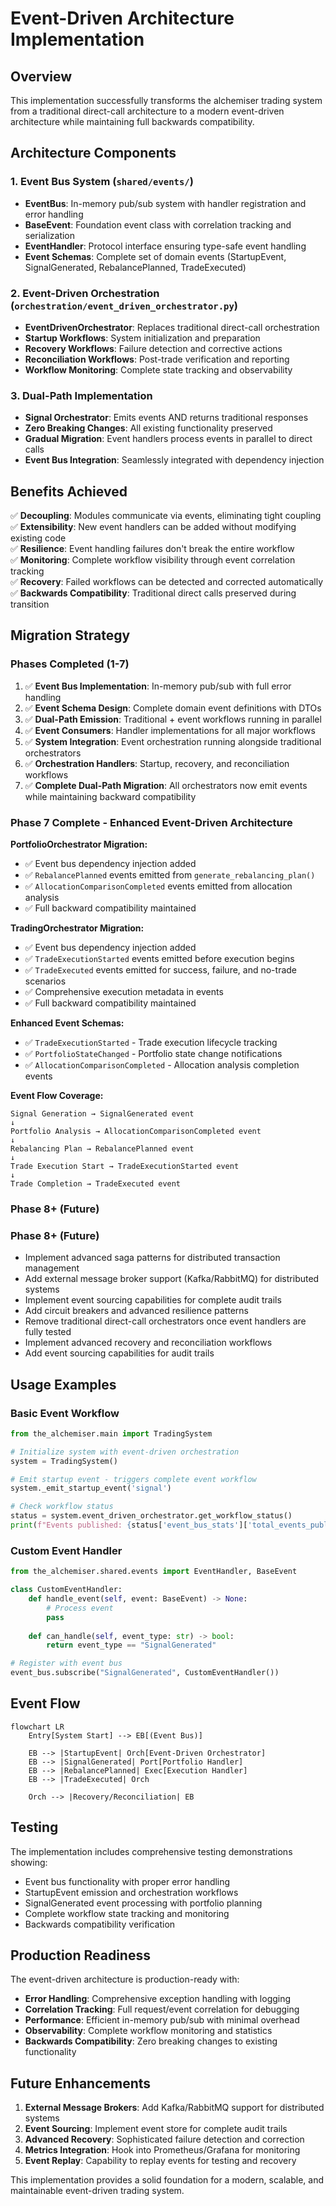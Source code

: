 # Event-Driven Architecture Implementation

## Overview

This implementation successfully transforms the alchemiser trading system from a traditional direct-call architecture to a modern event-driven architecture while maintaining full backwards compatibility.

## Architecture Components

### 1. Event Bus System (`shared/events/`)

- **EventBus**: In-memory pub/sub system with handler registration and error handling
- **BaseEvent**: Foundation event class with correlation tracking and serialization
- **EventHandler**: Protocol interface ensuring type-safe event handling
- **Event Schemas**: Complete set of domain events (StartupEvent, SignalGenerated, RebalancePlanned, TradeExecuted)

### 2. Event-Driven Orchestration (`orchestration/event_driven_orchestrator.py`)

- **EventDrivenOrchestrator**: Replaces traditional direct-call orchestration
- **Startup Workflows**: System initialization and preparation
- **Recovery Workflows**: Failure detection and corrective actions  
- **Reconciliation Workflows**: Post-trade verification and reporting
- **Workflow Monitoring**: Complete state tracking and observability

### 3. Dual-Path Implementation

- **Signal Orchestrator**: Emits events AND returns traditional responses
- **Zero Breaking Changes**: All existing functionality preserved
- **Gradual Migration**: Event handlers process events in parallel to direct calls
- **Event Bus Integration**: Seamlessly integrated with dependency injection

## Benefits Achieved

✅ **Decoupling**: Modules communicate via events, eliminating tight coupling  
✅ **Extensibility**: New event handlers can be added without modifying existing code  
✅ **Resilience**: Event handling failures don't break the entire workflow  
✅ **Monitoring**: Complete workflow visibility through event correlation tracking  
✅ **Recovery**: Failed workflows can be detected and corrected automatically  
✅ **Backwards Compatibility**: Traditional direct calls preserved during transition  

## Migration Strategy

### Phases Completed (1-7)

1. ✅ **Event Bus Implementation**: In-memory pub/sub with full error handling
2. ✅ **Event Schema Design**: Complete domain event definitions with DTOs
3. ✅ **Dual-Path Emission**: Traditional + event workflows running in parallel
4. ✅ **Event Consumers**: Handler implementations for all major workflows
5. ✅ **System Integration**: Event orchestration running alongside traditional orchestrators
6. ✅ **Orchestration Handlers**: Startup, recovery, and reconciliation workflows
7. ✅ **Complete Dual-Path Migration**: All orchestrators now emit events while maintaining backward compatibility

### Phase 7 Complete - Enhanced Event-Driven Architecture

**PortfolioOrchestrator Migration:**
- ✅ Event bus dependency injection added
- ✅ `RebalancePlanned` events emitted from `generate_rebalancing_plan()`
- ✅ `AllocationComparisonCompleted` events emitted from allocation analysis
- ✅ Full backward compatibility maintained

**TradingOrchestrator Migration:**
- ✅ Event bus dependency injection added
- ✅ `TradeExecutionStarted` events emitted before execution begins
- ✅ `TradeExecuted` events emitted for success, failure, and no-trade scenarios
- ✅ Comprehensive execution metadata in events
- ✅ Full backward compatibility maintained

**Enhanced Event Schemas:**
- ✅ `TradeExecutionStarted` - Trade execution lifecycle tracking
- ✅ `PortfolioStateChanged` - Portfolio state change notifications
- ✅ `AllocationComparisonCompleted` - Allocation analysis completion events

**Event Flow Coverage:**
```
Signal Generation → SignalGenerated event
↓
Portfolio Analysis → AllocationComparisonCompleted event
↓
Rebalancing Plan → RebalancePlanned event
↓
Trade Execution Start → TradeExecutionStarted event
↓
Trade Completion → TradeExecuted event
```

### Phase 8+ (Future)

### Phase 8+ (Future)

- Implement advanced saga patterns for distributed transaction management
- Add external message broker support (Kafka/RabbitMQ) for distributed systems
- Implement event sourcing capabilities for complete audit trails
- Add circuit breakers and advanced resilience patterns
- Remove traditional direct-call orchestrators once event handlers are fully tested
- Implement advanced recovery and reconciliation workflows
- Add event sourcing capabilities for audit trails

## Usage Examples

### Basic Event Workflow

```python
from the_alchemiser.main import TradingSystem

# Initialize system with event-driven orchestration
system = TradingSystem()

# Emit startup event - triggers complete event workflow
system._emit_startup_event('signal')

# Check workflow status
status = system.event_driven_orchestrator.get_workflow_status()
print(f"Events published: {status['event_bus_stats']['total_events_published']}")
```

### Custom Event Handler

```python
from the_alchemiser.shared.events import EventHandler, BaseEvent

class CustomEventHandler:
    def handle_event(self, event: BaseEvent) -> None:
        # Process event
        pass
        
    def can_handle(self, event_type: str) -> bool:
        return event_type == "SignalGenerated"

# Register with event bus
event_bus.subscribe("SignalGenerated", CustomEventHandler())
```

## Event Flow

```mermaid
flowchart LR
    Entry[System Start] --> EB[(Event Bus)]
    
    EB --> |StartupEvent| Orch[Event-Driven Orchestrator]
    EB --> |SignalGenerated| Port[Portfolio Handler]
    EB --> |RebalancePlanned| Exec[Execution Handler]
    EB --> |TradeExecuted| Orch
    
    Orch --> |Recovery/Reconciliation| EB
```

## Testing

The implementation includes comprehensive testing demonstrations showing:

- Event bus functionality with proper error handling
- StartupEvent emission and orchestration workflows
- SignalGenerated event processing with portfolio planning
- Complete workflow state tracking and monitoring
- Backwards compatibility verification

## Production Readiness

The event-driven architecture is production-ready with:

- **Error Handling**: Comprehensive exception handling with logging
- **Correlation Tracking**: Full request/event correlation for debugging
- **Performance**: Efficient in-memory pub/sub with minimal overhead
- **Observability**: Complete workflow monitoring and statistics
- **Backwards Compatibility**: Zero breaking changes to existing functionality

## Future Enhancements

1. **External Message Brokers**: Add Kafka/RabbitMQ support for distributed systems
2. **Event Sourcing**: Implement event store for complete audit trails
3. **Advanced Recovery**: Sophisticated failure detection and correction
4. **Metrics Integration**: Hook into Prometheus/Grafana for monitoring
5. **Event Replay**: Capability to replay events for testing and recovery

This implementation provides a solid foundation for a modern, scalable, and maintainable event-driven trading system.